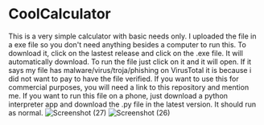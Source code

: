 # CoolCalculator
This is a very simple calculator with basic needs only.
I uploaded the file in a exe file so you don't need anything besides a computer to run this.
To download it, click on the lastest release and click on the .exe file. It will automatically download. To run the file just click on it and it will open.
If it says my file has malware/virus/troja/phishing on VirusTotal it is because i did not want to pay to have the file verified.
If you want to use this for commercial purposes, you will need a link to this repository and mention me. 
If you want to run this file on a phone, just download a python interpreter app and download the .py file in the latest version. It should run as normal.
![Screenshot (27)](https://user-images.githubusercontent.com/116606573/206940770-74ddd43b-a797-49e0-bd05-b071aedd1b57.png)
![Screenshot (26)](https://user-images.githubusercontent.com/116606573/206940774-31a620b8-3d71-4a04-93a5-80de510f4b7f.png)
